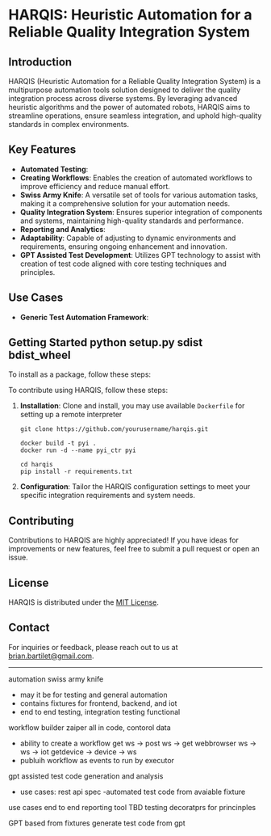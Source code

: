 # HARQIS: Heuristic Automation for a Reliable Quality Integration System

## Introduction

HARQIS (Heuristic Automation for a Reliable Quality Integration System) is a multipurpose automation tools solution designed to deliver the quality integration process across diverse systems. By leveraging advanced heuristic algorithms and the power of automated robots, HARQIS aims to streamline operations, ensure seamless integration, and uphold high-quality standards in complex environments.

## Key Features

- **Automated Testing**: 
- **Creating Workflows**: Enables the creation of automated workflows to improve efficiency and reduce manual effort.
- **Swiss Army Knife**: A versatile set of tools for various automation tasks, making it a comprehensive solution for your automation needs.
- **Quality Integration System**: Ensures superior integration of components and systems, maintaining high-quality standards and performance.
- **Reporting and Analytics**: 
- **Adaptability**: Capable of adjusting to dynamic environments and requirements, ensuring ongoing enhancement and innovation.
- **GPT Assisted Test Development**: Utilizes GPT technology to assist with creation of test code aligned with core testing techniques and principles.
## Use Cases

- **Generic Test Automation Framework**:

## Getting Started python setup.py sdist bdist_wheel
To install as a package, follow these steps:

To contribute using HARQIS, follow these steps:

1. **Installation**: Clone and install, you may use available `Dockerfile` for setting up a remote interpreter
   ```
   git clone https://github.com/yourusername/harqis.git
   ```
   ```
   docker build -t pyi .
   docker run -d --name pyi_ctr pyi
   ```
   ```
   cd harqis
   pip install -r requirements.txt
   ```

2. **Configuration**: Tailor the HARQIS configuration settings to meet your specific integration requirements and system needs.


## Contributing

Contributions to HARQIS are highly appreciated! If you have ideas for improvements or new features, feel free to submit a pull request or open an issue.

## License

HARQIS is distributed under the [MIT License](LICENSE).

## Contact

For inquiries or feedback, please reach out to us at [brian.bartilet@gmail.com](mailto:brian.bartilet@gmail.com).

---
automation swiss army knife
   - may it be for testing and general automation
   - contains fixtures for frontend, backend, and iot
   - end to end testing, integration testing functional

workflow builder zaiper all in code, contorol data
   - ability to create a workflow
   get ws -> post ws -> get webbrowser
   ws -> ws -> iot
   getdevice -> device -> ws
   - publuih workflow as events to run by executor

gpt assisted test code generation and analysis
   - use cases: rest api spec -automated test code from avaiable fixture

use cases
   end to end
reporting tool TBD
testing decoratprs for princinples


GPT based
   from fixtures generate test code from gpt
